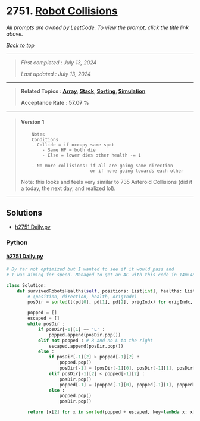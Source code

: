 # 2751. [Robot Collisions](<https://leetcode.com/problems/robot-collisions>)

*All prompts are owned by LeetCode. To view the prompt, click the title link above.*

*[Back to top](<../README.md>)*

------

> *First completed : July 13, 2024*
>
> *Last updated : July 13, 2024*

------

> **Related Topics** : **[Array](<by_topic/Array.md>), [Stack](<by_topic/Stack.md>), [Sorting](<by_topic/Sorting.md>), [Simulation](<by_topic/Simulation.md>)**
>
> **Acceptance Rate** : **57.07 %**

------

> #### Version 1
> 
> ```
>     Notes
>     Conditions
>     - Collide = if occupy same spot
>         - Same HP = both die
>         - Else = lower dies other health -= 1
> 
>     - No more collisions: if all are going same direction 
>                           or if none going towards each other
> ```
> 
> 
> Note: this looks and feels very similar to 735 Asteroid Collisions (did it a today, the next day, and realized lol).

------

## Solutions

- [h2751 Daily.py](<../my-submissions/h2751 Daily.py>)
### Python
#### [h2751 Daily.py](<../my-submissions/h2751 Daily.py>)
```Python
# By far not optimized but I wanted to see if it would pass and 
# I was aiming for speed. Managed to get an AC with this code in 14m:48s :)

class Solution:
    def survivedRobotsHealths(self, positions: List[int], healths: List[int], directions: str) -> List[int]:
        # (position, direction, health, origIndx)
        posDir = sorted([(pd[0], pd[1], pd[2], origIndx) for origIndx, pd in enumerate(zip(positions, directions, healths))], key=lambda x: x[0])

        popped = []
        escaped = []
        while posDir :
            if posDir[-1][1] == 'L' :
                popped.append(posDir.pop())
            elif not popped : # R and no L to the right
                escaped.append(posDir.pop())
            else :
                if posDir[-1][2] > popped[-1][2] :
                    popped.pop()
                    posDir[-1] = (posDir[-1][0], posDir[-1][1], posDir[-1][2] - 1, posDir[-1][3])
                elif posDir[-1][2] < popped[-1][2] :
                    posDir.pop()
                    popped[-1] = (popped[-1][0], popped[-1][1], popped[-1][2] - 1, popped[-1][3])
                else :
                    popped.pop()
                    posDir.pop()

        return [x[2] for x in sorted(popped + escaped, key=lambda x: x[3])]
```

